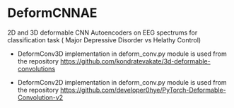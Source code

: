 # DeformCNNAE
2D and 3D deformable CNN Autoencoders on EEG spectrums for classification task ( Major Depressive Disorder vs Helathy Control)

- DeformConv3D implementation in deform_conv.py module is used from the repository https://github.com/kondratevakate/3d-deformable-convolutions

- DeformConv2D implementation in deform_conv.py module is used from the repository https://github.com/developer0hye/PyTorch-Deformable-Convolution-v2
